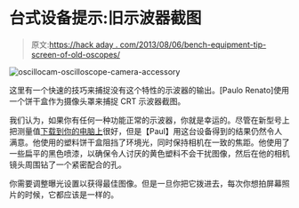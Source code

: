 # 台式设备提示:旧示波器截图

> 原文:[https://hack aday . com/2013/08/06/bench-equipment-tip-screen-of-old-oscopes/](https://hackaday.com/2013/08/06/bench-equipment-tip-screenshot-of-old-oscilloscopes/)

![oscillocam-oscilloscope-camera-accessory](../Images/a5aff8b98968da16a3511104b966f716.png)

这里有一个快速的技巧来捕捉没有这个特性的示波器的输出。[Paulo Renato]使用一个饼干盒作为摄像头罩来捕捉 CRT 示波器截图。

我们认为，如果你有任何一种功能正常的示波器，你就是幸运的。尽管在新型号上把测量值[下载到你的电脑上](http://hackaday.com/2012/03/30/grabbing-data-from-a-rigol-scope-with-python/)很好，但是【Paul】用这台设备得到的结果仍然令人满意。他使用的塑料饼干盒阻挡了环境光，同时保持相机在一致的焦距。他使用了一些扁平的黑色喷漆，以确保令人讨厌的黄色塑料不会干扰图像，然后在他的相机镜头周围钻了一个紧密配合的孔。

你需要调整曝光设置以获得最佳图像。但是一旦你把它拨进去，每次你想拍屏幕照片的时候，它都应该是一样的。
